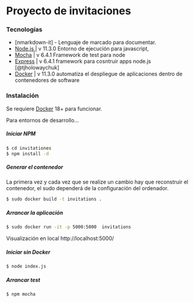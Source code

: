 # Proyecto de invitaciones

### Tecnologías

* [nmarkdown-it] - Lenguaje de marcado para documentar.
* [Node.js ](https://nodejs.org/es/) | v 11.3.0 Entorno de ejecución para javascript, 
* [Mocha](https://www.npmjs.com/package/mocha) | v 6.4.1 Framework de test para node
* [Express](https://www.npmjs.com/package/express) | v 6.4.1 framework para cosntruir apps node.js  [@tjholowaychuk]
* [Docker](https://www.docker.com/) | v 11.3.0 automatiza el despliegue de aplicaciones dentro de contenedores de software

### Instalación
Se requiere [Docker](https://www.docker.com/) 18+ para funcionar.

Para entornos de desarrollo...

##### Iniciar NPM
```sh
$ cd invitationes
$ npm install -d
```
##### Generar el contenedor
La primera vez y cada vez que se realize un cambio hay que reconstruir el contenedor, el sudo dependerá de la configuración del ordenador.

```sh
$ sudo docker build -t invitations .
```
##### Arrancar la aplicación
```sh
$ sudo docker run -it -p 5000:5000  invitations
```

Visualización en local http://localhost:5000/

##### Iniciar sin Docker
```sh
$ node index.js
```

##### Arrancar test
```sh
$ npm mocha
```
